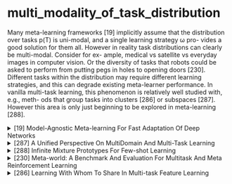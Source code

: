 # multi_modality_of_task_distribution

Many meta-learning frameworks [19] implicitly assume that the distribution over tasks p(T) is uni-modal, and a single learning strategy ω pro- vides a good solution for them all. However in reality task distributions can clearly be multi-modal. Consider for ex- ample, medical vs satellite vs everyday images in computer vision. Or the diversity of tasks that robots could be asked to perform from putting pegs in holes to opening doors [230]. Different tasks within the distribution may require different learning strategies, and this can degrade existing meta-learner performance. In vanilla multi-task learning, this phenomenon is relatively well studied with, e.g., meth- ods that group tasks into clusters [286] or subspaces [287]. However this area is only just beginning to be explored in meta-learning [288].

<!-- REFERENCE -->


<details>
<summary>[19] Model-Agnostic Meta-learning For Fast Adaptation Of Deep Networks</summary>
<br>
<!-- (model_agnostic_meta_learning_for_fast_adaptation_of_deep_networks.md) -->

# model_agnostic_meta_learning_for_fast_adaptation_of_deep_networks.md
## What?
- Model-agnostic meta-learning algorithm that can adapt to every gradient-based models, including classisication, 
regression, reinforcement leanring
## Why?
- To adapt to any gradient-based model
- Solve new task quickly with a few gradient steps by learning initial weights

## How?
The algorithm is shown in the images below:
![alt text](../images/maml.png)

![alt text](../images/maml_few_shot_supervised.png)

![alt text](../images/maml_rl.png)

- Loss function can be any frequenly used loss function for that task.
- MAML can maximize the sensitivity of the loss functions of new tasks with respect to the parameters.
## Results? (What did they find?)
- MAML can be used with any gradient-based models.
- MAML is sensitive to change in the task, such that small changes in the parameters will produce large improvements on 
the loss function.
- Perform better than transfer learning in regression tasks, because they can learn the abstract over tasks.
- State-of-the art in regression, classification, reinforcement learning 
- Without overfitting 
## Ideas to improve?
- Handle the computation problem. The paper currently use approximate method.

## Application ideas
- use meta-learning to find the initial weights for any deep learning model.
<!-- REFERENCE -->


[Model-Agnostic Meta-learning For Fast Adaptation Of Deep Networks](../papers/model_agnostic_meta_learning_for_fast_adaptation_of_deep_networks.md)

</details>



<details>
<summary>[287] A Unified Perspective On MultiDomain And Multi-Task Learning</summary>
<br>
<!-- (a_unified_perspective_on_multidomain_and_multi_task_learning.md) -->

# a_unified_perspective_on_multidomain_and_multi_task_learning.md

<!-- REFERENCE -->


[A Unified Perspective On MultiDomain And Multi-Task Learning](../papers/a_unified_perspective_on_multidomain_and_multi_task_learning.md)

</details>



<details>
<summary>[288] Infinite Mixture Prototypes For Few-shot Learning</summary>
<br>
<!-- (infinite_mixture_prototypes_for_few_shot_learning.md) -->

# infinite_mixture_prototypes_for_few_shot_learning.md

<!-- REFERENCE -->


[Infinite Mixture Prototypes For Few-shot Learning](../papers/infinite_mixture_prototypes_for_few_shot_learning.md)

</details>



<details>
<summary>[230] Meta-world: A Benchmark And Evaluation For Multitask And Meta Reinforcement Learning</summary>
<br>
<!-- (meta_world_a_benchmark_and_evaluation_for_multitask_and_meta_reinforcement_learning.md) -->

# meta_world_a_benchmark_and_evaluation_for_multitask_and_meta_reinforcement_learning.md

<!-- REFERENCE -->


[Meta-world: A Benchmark And Evaluation For Multitask And Meta Reinforcement Learning](../papers/meta_world_a_benchmark_and_evaluation_for_multitask_and_meta_reinforcement_learning.md)

</details>



<details>
<summary>[286] Learning With Whom To Share In Multi-task Feature Learning</summary>
<br>
<!-- (learning_with_whom_to_share_in_multi_task_feature_learning.md) -->

# learning_with_whom_to_share_in_multi_task_feature_learning.md

<!-- REFERENCE -->


[Learning With Whom To Share In Multi-task Feature Learning](../papers/learning_with_whom_to_share_in_multi_task_feature_learning.md)

</details>

